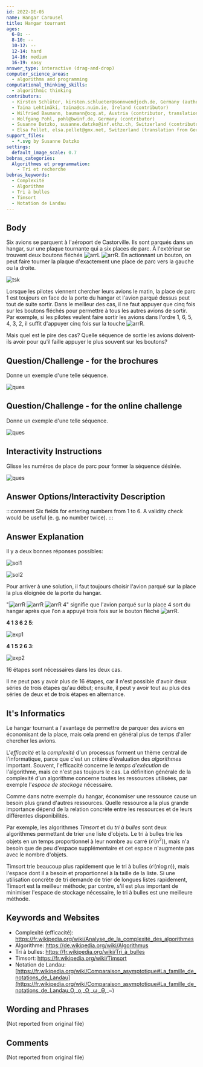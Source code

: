 ```yaml
---
id: 2022-DE-05
name: Hangar Carousel
title: Hangar tournant
ages:
  6-8: --
  8-10: --
  10-12: --
  12-14: hard
  14-16: medium
  16-19: easy
answer_type: interactive (drag-and-drop)
computer_science_areas:
  - algorithms and programming
computational_thinking_skills:
  - algorithmic thinking
contributors:
  - Kirsten Schlüter, kirsten.schlueter@sonnwendjoch.de, Germany (author)
  - Taina Lehtimäki, taina@cs.nuim.ie, Ireland (contributor)
  - Wilfried Baumann, baumann@ocg.at, Austria (contributor, translation from English into German)
  - Wolfgang Pohl, pohl@bwinf.de, Germany (contributor)
  - Susanne Datzko, susanne.datzko@inf.ethz.ch, Switzerland (contributor, graphics)
  - Elsa Pellet, elsa.pellet@gmx.net, Switzerland (translation from German into French)
support_files:
  - *.svg by Susanne Datzko
settings:
  default_image_scale: 0.7
bebras_categories:
  Algorithmes et programmation:
    - Tri et recherche
bebras_keywords:
  - Complexité
  - Algorithme
  - Tri à bulles
  - Timsort
  - Notation de Landau
---
```


[exp1]: graphics/2022-DE-05-explanation1_new_compatible.svg "Explication 1 (470px)"
[exp2]: graphics/2022-DE-05-explanation2_new_compatible.svg "Explication 2 (470px)"
[ques]: graphics/2022-DE-05-question_new_compatible.svg "Question"
[sol1]: graphics/2022-DE-05-solution1_new_compatible.svg "Solution 1"
[sol2]: graphics/2022-DE-05-solution2_new_compatible.svg "Solution 2"
[arrL]: graphics/2022-DE-05-taskbody_buttonleft.svg "Flèche gauche (15px)"
[arrR]: graphics/2022-DE-05-taskbody_buttonright.svg "Flèche droite (15px)"
[tsk]: graphics/2022-DE-05-taskbody_compatible.svg "Texte de l'exercice"

## Body

Six avions se parquent à l'aéroport de Castorville. Ils sont parqués dans un hangar, sur une plaque tournante qui a six places de parc. À l'extérieur se trouvent deux boutons fléchés ![arrL] ![arrR]. En actionnant un bouton, on peut faire tourner la plaque d'exactement une place de parc vers la gauche ou la droite.

![tsk]

Lorsque les pilotes viennent chercher leurs avions le matin, la place de parc 1 est toujours en face de la porte du hangar et l'avion parqué dessus peut tout de suite sortir. Dans le meilleur des cas, il ne faut appuyer que cinq fois sur les boutons fléchés pour permettre à tous les autres avions de sortir. Par exemple, si les pilotes veulent faire sortir les avions dans l'ordre 1, 6, 5, 4, 3, 2, il suffit d'appuyer cinq fois sur la touche ![arrR].

Mais quel est le pire des cas? Quelle séquence de sortie les avions doivent-ils avoir pour qu'il faille appuyer le plus souvent sur les boutons?


## Question/Challenge - for the brochures

Donne un exemple d'une telle séquence.

![ques]

## Question/Challenge - for the online challenge

Donne un exemple d'une telle séquence.

![ques]

## Interactivity Instructions

Glisse les numéros de place de parc pour former la séquence désirée.

![ques]

## Answer Options/Interactivity Description

<!-- empty -->

:::comment
Six fields for entering numbers from 1 to 6. A validity check would be useful (e. g. no number twice).
:::


## Answer Explanation

Il y a deux bonnes réponses possibles:

![sol1]

![sol2]

Pour arriver à une solution, il faut toujours choisir l'avion parqué sur la place la plus éloignée de la porte du hangar.

"![arrR] ![arrR] ![arrR]  4" signifie que l'avion parqué sur la place 4 sort du hangar après que l'on a appuyé trois fois sur le bouton fléché ![arrR].

**4 1 3 6 2 5**:

![exp1]

**4 1 5 2 6 3**:

![exp2]

16 étapes sont nécessaires dans les deux cas.

Il ne peut pas y avoir plus de 16 étapes, car il n'est possible d'avoir deux séries de trois étapes qu'au début; ensuite, il peut y avoir tout au plus des séries de deux et de trois étapes en alternance.

## It's Informatics

Le hangar tournant a l'avantage de permettre de parquer des avions en économisant de la place, mais cela prend en général plus de temps d'aller chercher les avions.

L'_efficacité_ et la _complexité_ d'un processus forment un thème central de l'informatique, parce que c'est un critère d'évaluation des _algorithmes_ important. Souvent, l'efficacité concerne le _temps d'exécution_ de l'algorithme, mais ce n'est pas toujours le cas. La définition générale de la complexité d'un algorithme concerne toutes les ressources utilisées, par exemple l'_espace de stockage_ nécessaire.

Comme dans notre exemple du hangar, économiser une ressource cause un besoin plus grand d'autres ressources. Quelle ressource a la plus grande importance dépend de la relation concrète entre les ressources et de leurs différentes disponibilités.

Par exemple, les algorithmes _Timsort_ et du _tri à bulles_ sont deux algorithmes permettant de trier une liste d'objets. Le tri à bulles trie les objets en un temps proportionnel à leur nombre au carré ($\mathcal{O}(n^2)$), mais n'a besoin que de peu d'espace supplémentaire et cet espace n'augmente pas avec le nombre d'objets.

Timsort trie beaucoup plus rapidement que le tri à bulles ($\mathcal{O}(n\log{}n)$), mais l'espace dont il a besoin et proportionnel à la taille de la liste. Si une utilisation concrète de tri demande de trier de longues listes rapidement, Timsort est la meilleur méthode; par contre, s'il est plus important de minimiser l'espace de stockage nécessaire, le tri à bulles est une meilleure méthode.

## Keywords and Websites

 - Complexité (efficacité): https://fr.wikipedia.org/wiki/Analyse_de_la_complexité_des_algorithmes
 - Algorithme: https://de.wikipedia.org/wiki/Algorithmus
 - Tri à bulles: https://fr.wikipedia.org/wiki/Tri_à_bulles
 - Timsort: https://fr.wikipedia.org/wiki/Timsort
 - Notation de Landau: [https://fr.wikipedia.org/wiki/Comparaison_asymptotique#La_famille_de_notations_de_Landau](https://fr.wikipedia.org/wiki/Comparaison_asymptotique#La_famille_de_notations_de_Landau_O,_o,_Ω,_ω,_Θ,_~)

## Wording and Phrases

(Not reported from original file)


## Comments

(Not reported from original file)
